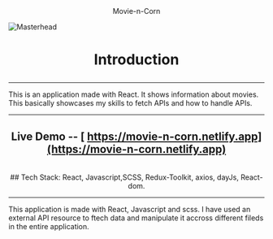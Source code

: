 <div align="center">
   Movie-n-Corn
</div>                      


  
![Masterhead]("https://github.com/user-attachments/assets/8e6dcab3-67d7-40e4-88df-d4702cdbf79c")






<h1 align="center">
   
Introduction
</h1>

<hr/>
This is an application made with React. It shows information about movies. This basically showcases my skills to fetch APIs and how to handle APIs.
<br/>
 
<hr/>

<div align="center">

   
## Live Demo --  [ https://movie-n-corn.netlify.app](https://movie-n-corn.netlify.app)
<br/>
## Tech Stack: React, Javascript,SCSS, Redux-Toolkit, axios, dayJs, React-dom. <br/>
</div>

<hr/>
<p align="center">
   
This application is made with React, Javascript and scss. I have used an external API resource to ftech data and manipulate it accross different fileds in the entire application.
</p>
